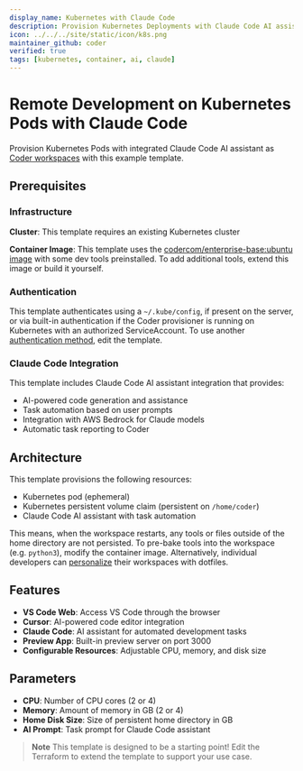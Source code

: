 ```yaml
---
display_name: Kubernetes with Claude Code
description: Provision Kubernetes Deployments with Claude Code AI assistant as Coder workspaces
icon: ../../../site/static/icon/k8s.png
maintainer_github: coder
verified: true
tags: [kubernetes, container, ai, claude]
---
```


# Remote Development on Kubernetes Pods with Claude Code

Provision Kubernetes Pods with integrated Claude Code AI assistant as [Coder workspaces](https://coder.com/docs/workspaces) with this example template.

<!-- TODO: Add screenshot -->

## Prerequisites

### Infrastructure

**Cluster**: This template requires an existing Kubernetes cluster

**Container Image**: This template uses the [codercom/enterprise-base:ubuntu image](https://github.com/coder/enterprise-images/tree/main/images/base) with some dev tools preinstalled. To add additional tools, extend this image or build it yourself.

### Authentication

This template authenticates using a `~/.kube/config`, if present on the server, or via built-in authentication if the Coder provisioner is running on Kubernetes with an authorized ServiceAccount. To use another [authentication method](https://registry.terraform.io/providers/hashicorp/kubernetes/latest/docs#authentication), edit the template.

### Claude Code Integration

This template includes Claude Code AI assistant integration that provides:
- AI-powered code generation and assistance
- Task automation based on user prompts
- Integration with AWS Bedrock for Claude models
- Automatic task reporting to Coder

## Architecture

This template provisions the following resources:

- Kubernetes pod (ephemeral)
- Kubernetes persistent volume claim (persistent on `/home/coder`)
- Claude Code AI assistant with task automation

This means, when the workspace restarts, any tools or files outside of the home directory are not persisted. To pre-bake tools into the workspace (e.g. `python3`), modify the container image. Alternatively, individual developers can [personalize](https://coder.com/docs/dotfiles) their workspaces with dotfiles.

## Features

- **VS Code Web**: Access VS Code through the browser
- **Cursor**: AI-powered code editor integration
- **Claude Code**: AI assistant for automated development tasks
- **Preview App**: Built-in preview server on port 3000
- **Configurable Resources**: Adjustable CPU, memory, and disk size

## Parameters

- **CPU**: Number of CPU cores (2 or 4)
- **Memory**: Amount of memory in GB (2 or 4)
- **Home Disk Size**: Size of persistent home directory in GB
- **AI Prompt**: Task prompt for Claude Code assistant

> **Note**
> This template is designed to be a starting point! Edit the Terraform to extend the template to support your use case.